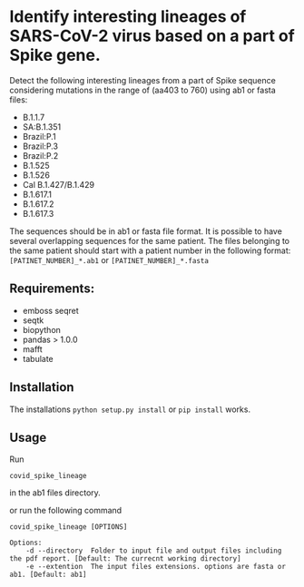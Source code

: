 # Identify interesting lineages of SARS-CoV-2 virus based on a part of Spike gene. 

Detect the following interesting lineages from a part of Spike sequence considering mutations in the range of (aa403 to 760) using ab1 or fasta files:


- B.1.1.7
- SA:B.1.351
- Brazil:P.1
- Brazil:P.3
- Brazil:P.2 
- B.1.525
- B.1.526
- Cal B.1.427/B.1.429
- B.1.617.1
- B.1.617.2
- B.1.617.3


The sequences should be in ab1 or fasta file format. It is possible to have several overlapping sequences for the same patient. The files belonging to the same patient should start with a patient number in the following format:
`[PATINET_NUMBER]_*.ab1` or `[PATINET_NUMBER]_*.fasta`


## Requirements:

- emboss seqret
- seqtk
- biopython
- pandas > 1.0.0
- mafft
- tabulate

## Installation
The installations ``` python setup.py install ``` or ```pip install``` works. 

## Usage
Run 


```
covid_spike_lineage
```  


in the ab1 files directory.

or run the following command 


```
covid_spike_lineage [OPTIONS]

Options:
    -d --directory  Folder to input file and output files including the pdf report. [Default: The currecnt working directory]
    -e --extention  The input files extensions. options are fasta or ab1. [Default: ab1]
```


 
